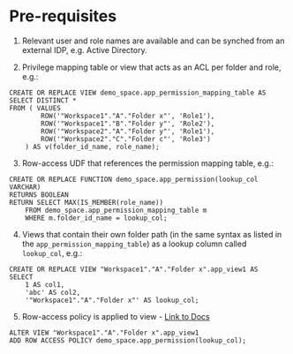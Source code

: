 # Pre-requisites
1. Relevant user and role names are available and can be synched from an external IDP, e.g. Active Directory.

2. Privilege mapping table or view that acts as an ACL per folder and role, e.g.:
```
CREATE OR REPLACE VIEW demo_space.app_permission_mapping_table AS 
SELECT DISTINCT * 
FROM ( VALUES 
        ROW('"Workspace1"."A"."Folder x"', 'Role1'),
        ROW('"Workspace1"."B"."Folder y"', 'Role2'),
        ROW('"Workspace2"."A"."Folder y"', 'Role1'),
        ROW('"Workspace2"."C"."Folder c"', 'Role3')
    ) AS v(folder_id_name, role_name);
```

3. Row-access UDF that references the permission mapping table, e.g.:
```
CREATE OR REPLACE FUNCTION demo_space.app_permission(lookup_col VARCHAR)
RETURNS BOOLEAN
RETURN SELECT MAX(IS_MEMBER(role_name))
    FROM demo_space.app_permission_mapping_table m
    WHERE m.folder_id_name = lookup_col;
```

4. Views that contain their own folder path (in the same syntax as listed in the `app_permission_mapping_table`) as a lookup column called `lookup_col`, e.g.:
```
CREATE OR REPLACE VIEW "Workspace1"."A"."Folder x".app_view1 AS 
SELECT 
    1 AS col1,
    'abc' AS col2,
    '"Workspace1"."A"."Folder x"' AS lookup_col;
```

5. Row-access policy is applied to view - [Link to Docs](https://docs.dremio.com/current/security/rbac/row-column-policies-udf/#setting-a-policy)
```
ALTER VIEW "Workspace1"."A"."Folder x".app_view1
ADD ROW ACCESS POLICY demo_space.app_permission(lookup_col);
```
